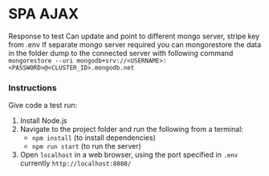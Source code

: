 # SPA AJAX

Response to test
Can update and point to different mongo server, stripe key from .env
If separate mongo server required you can mongorestore the data in the folder dump to the connected server with following command
`mongorestore --uri mongodb+srv://<USERNAME>:<PASSWORD>@<CLUSTER_ID>.mongodb.net`

### Instructions

Give code a test run:

1. Install Node.js
2. Navigate to the project folder and run the following from a terminal:
   - `npm install` (to install dependencies)
   - `npm run start` (to run the server)
3. Open `localhost` in a web browser, using the port specified in `.env` currently `http://localhost:8080/`
